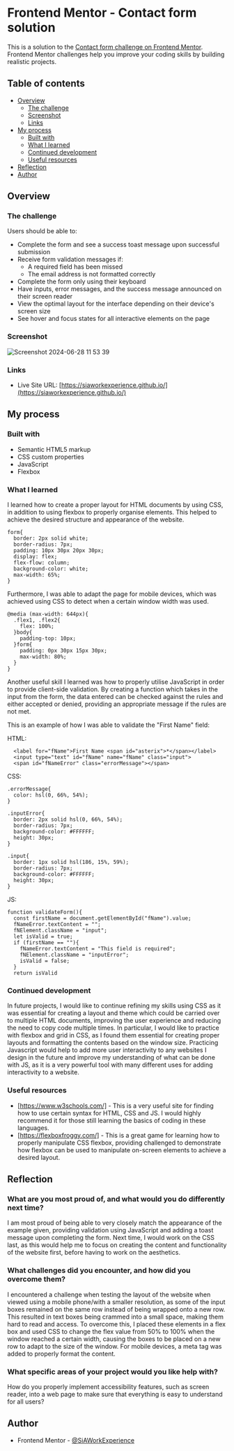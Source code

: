# Frontend Mentor - Contact form solution

This is a solution to the [Contact form challenge on Frontend Mentor](https://www.frontendmentor.io/challenges/contact-form--G-hYlqKJj). Frontend Mentor challenges help you improve your coding skills by building realistic projects. 

## Table of contents

- [Overview](#overview)
  - [The challenge](#the-challenge)
  - [Screenshot](#screenshot)
  - [Links](#links)
- [My process](#my-process)
  - [Built with](#built-with)
  - [What I learned](#what-i-learned)
  - [Continued development](#continued-development)
  - [Useful resources](#useful-resources)
- [Reflection](#reflection)
- [Author](#author)
  

## Overview

### The challenge

Users should be able to:

- Complete the form and see a success toast message upon successful submission
- Receive form validation messages if:
  - A required field has been missed
  - The email address is not formatted correctly
- Complete the form only using their keyboard
- Have inputs, error messages, and the success message announced on their screen reader
- View the optimal layout for the interface depending on their device's screen size
- See hover and focus states for all interactive elements on the page

### Screenshot

![Screenshot 2024-06-28 11 53 39](https://github.com/SiAWorkExperience/SiAWorkExperience.github.io/assets/173684234/1e31ff28-b21f-4035-b1b6-a0361be2f33d)

### Links

- Live Site URL: [https://siaworkexperience.github.io/](https://siaworkexperience.github.io/)

## My process

### Built with

- Semantic HTML5 markup
- CSS custom properties
- JavaScript
- Flexbox

### What I learned

I learned how to create a proper layout for HTML documents by using CSS, in addition to using flexbox to properly organise elements. This helped to achieve the desired structure and appearance of the website.

```
form{
  border: 2px solid white;
  border-radius: 7px;
  padding: 10px 30px 20px 30px;
  display: flex;
  flex-flow: column;
  background-color: white;
  max-width: 65%;
}
```

Furthermore, I was able to adapt the page for mobile devices, which was achieved using CSS to detect when a certain window width was used.

```
@media (max-width: 644px){
  .flex1, .flex2{
    flex: 100%;
  }body{
    padding-top: 10px;
  }form{
    padding: 0px 30px 15px 30px;
    max-width: 80%;
  }
}
```

Another useful skill I learned was how to properly utilise JavaScript in order to provide client-side validation. By creating a function which takes in the input from the form, the data entered can be checked against the rules and either accepted or denied, providing an appropriate message if the rules are not met.

This is an example of how I was able to validate the "First Name" field:

HTML:
```
  <label for="fName">First Name <span id="asterix">*</span></label>
  <input type="text" id="fName" name="fName" class="input">
  <span id="fNameError" class="errorMessage"></span>
```

CSS:
```
.errorMessage{
  color: hsl(0, 66%, 54%);
}

.inputError{
  border: 2px solid hsl(0, 66%, 54%);
  border-radius: 7px;
  background-color: #FFFFFF;
  height: 30px;
}

.input{
  border: 1px solid hsl(186, 15%, 59%);
  border-radius: 7px;
  background-color: #FFFFFF;
  height: 30px;
}
```

JS:
```
function validateForm(){
  const firstName = document.getElementById("fName").value;
  fNameError.textContent = "";
  fNElement.className = "input";
  let isValid = true;
  if (firstName == ""){
    fNameError.textContent = "This field is required";
    fNElement.className = "inputError";
    isValid = false;
  }
  return isValid
```

### Continued development

In future projects, I would like to continue refining my skills using CSS as it was essential for creating a layout and theme which could be carried over to multiple HTML documents, improving the user experience and reducing the need to copy code multiple times. In particular, I would like to practice with flexbox and grid in CSS, as I found them essential for creating proper layouts and formatting the contents based on the window size. Practicing Javascript would help to add more user interactivity to any websites I design in the future and improve my understanding of what can be done with JS, as it is a very powerful tool with many different uses for adding interactivity to a website.

### Useful resources

- [https://www.w3schools.com/] - This is a very useful site for finding how to use certain syntax for HTML, CSS and JS. I would highly recommend it for those still learning the basics of coding in these languages.
- [https://flexboxfroggy.com/] - This is a great game for learning how to properly manipulate CSS flexbox, providing challenged to demonstrate how flexbox can be used to manipulate on-screen elements to achieve a desired layout.

## Reflection

### What are you most proud of, and what would you do differently next time?
I am most proud of being able to very closely match the appearance of the example given, providing validation using JavaScript and adding a toast message upon completing the form. Next time, I would work on the CSS last, as this would help me to focus on creating the content and functionality of the website first, before having to work on the aesthetics.

### What challenges did you encounter, and how did you overcome them?
I encountered a challenge when testing the layout of the website when viewed using a mobile phone/with a smaller resolution, as some of the input boxes remained on the same row instead of being wrapped onto a new row. This resulted in text boxes being crammed into a small space, making them hard to read and access. To overcome this, I placed these elements in a flex box and used CSS to change the flex value from 50% to 100% when the window reached a certain width, causing the boxes to be placed on a new row to adapt to the size of the window. For mobile devices, a meta tag was added to properly format the content.

### What specific areas of your project would you like help with?
How do you properly implement accessibility features, such as screen reader, into a web page to make sure that everything is easy to understand for all users?

## Author

- Frontend Mentor - [@SiAWorkExperience](https://www.frontendmentor.io/profile/SiAWorkExperience)
